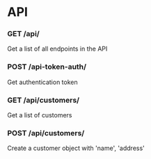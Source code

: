 # API

### GET /api/
Get a list of all endpoints in the API

### POST /api-token-auth/
Get authentication token

### GET /api/customers/
Get a list of customers

### POST /api/customers/
Create a customer object with 'name', 'address'

